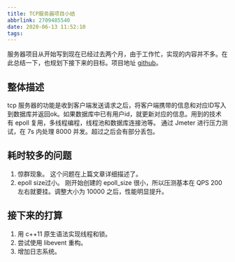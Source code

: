 ```yaml
---
title: TCP服务器项目小结
abbrlink: 2709485540
date: 2020-06-13 11:52:10
tags:
---
```

服务器项目从开始写到现在已经过去两个月，由于工作忙，实现的内容并不多。在此总结一下，也规划下接下来的目标。项目地址 [github](https://github.com/mequanwei/wServer)。
<!--more-->
## 整体描述
tcp 服务器的功能是收到客户端发送请求之后，将客户端携带的信息和对应ID写入到数据库并返回ok。如果数据库中已有用户id，就更新对应的信息。用到的技术有 epoll 复用，多线程编程，线程池和数据库连接池等。
通过 Jmeter 进行压力测试，在 7s 内处理 8000 并发。超过之后会有部分丢包。

## 耗时较多的问题
1. 惊群现象。
这个问题在上篇文章详细描述了。
2. epoll size过小。
刚开始创建的 epoll_size 很小，所以压测基本在 QPS 200 左右就要挂。调整大小为 10000 之后，性能明显提升。

## 接下来的打算
1. 用 c++11 原生语法实现线程和锁。
2. 尝试使用 libevent 重构。
3. 增加日志系统。
